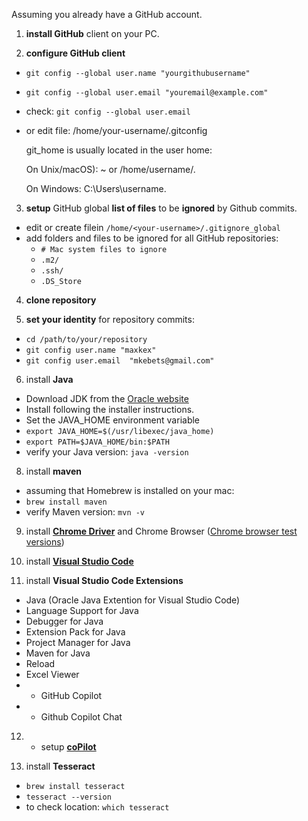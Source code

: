 Assuming you already have a GitHub account.

1. **install GitHub** client on your PC.

2. **configure GitHub client**
- `git config --global user.name "yourgithubusername"`
- `git config --global user.email "youremail@example.com"`
 - check: `git config --global user.email`
- or 
  edit file: /home/your-username/.gitconfig
  
  git_home is usually located in the user home:
  
  On Unix/macOS): ~ or /home/username/.
  
  On Windows: C:\Users\username\.
	
3. **setup** GitHub global **list of files** to be **ignored** by Github commits.
- edit or create filein `/home/<your-username>/.gitignore_global`
- add folders and files to be ignored for all GitHub repositories:
   - `# Mac system files to ignore`
   - `.m2/`
   - `.ssh/`
   - `.DS_Store`
4. **clone repository**

5. **set your identity** for repository commits:
- `cd /path/to/your/repository`
- `git config user.name "maxkex"`
- `git config user.email  "mkebets@gmail.com"`

6. install **Java**
 - Download JDK from the [Oracle website](https://www.oracle.com/java/technologies/javase-jdk11-downloads.html)
 - Install following the installer instructions.
 - Set the JAVA_HOME environment variable
  - `export JAVA_HOME=$(/usr/libexec/java_home)`
  - `export PATH=$JAVA_HOME/bin:$PATH`
  - verify your Java version: `java -version`
    
8. install **maven**
 - assuming that Homebrew is installed on your mac:
 - `brew install maven`
 - verify Maven version: `mvn -v`
   
9. install [**Chrome Driver**](https://developer.chrome.com/docs/chromedriver/downloads) and Chrome Browser ([Chrome browser test versions](https://googlechromelabs.github.io/chrome-for-testing/))

10. install [**Visual Studio Code**](https://code.visualstudio.com)

11. install **Visual Studio Code Extensions**
 - Java (Oracle Java Extention for Visual Studio Code)
 - Language Support for Java
 - Debugger for Java
 - Extension Pack for Java
 - Project Manager for Java
 - Maven for Java
 - Reload
 - Excel Viewer
 - * GitHub Copilot
 - * Github Copilot Chat

12. * setup [**coPilot**](https://docs.github.com/en/copilot/using-github-copilot/getting-started-with-github-copilot)
   
13. install **Tesseract**
 - `brew install tesseract`
 - `tesseract --version`
 - to check location: `which tesseract`
